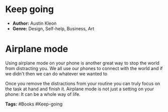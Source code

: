 # Keep going
- **Author:** Austin Kleon
- **Genre:** Design, Self-help, Business, Art

# Airplane mode
Using airplane mode on your phone is another great way to stop the world from distracting you. We all use our phones to connect with the world and if we didn't then we can do whatever we wanted to

Once you remove the distractions from your routine you can truly focus on the task at hand and finish it. Airplane mode is not just a setting on your phone: It can be a whole way of life.

**Tags:** #Books  #Keep-going